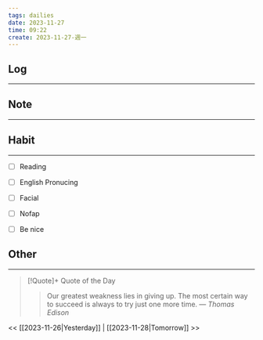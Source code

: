```yaml
---
tags: dailies  
date: 2023-11-27
time: 09:22
create: 2023-11-27-週一
---
```


## Log
---


## Note
---


## Habit
---
- [ ] Reading
- [ ] English Pronucing
- [ ] Facial
- [ ] Nofap
- [ ] Be nice


## Other
---

> [!Quote]+ Quote of the Day
> > Our greatest weakness lies in giving up. The most certain way to succeed is always to try just one more time.
> — <cite>Thomas Edison</cite>

<< [[2023-11-26|Yesterday]] | [[2023-11-28|Tomorrow]] >>